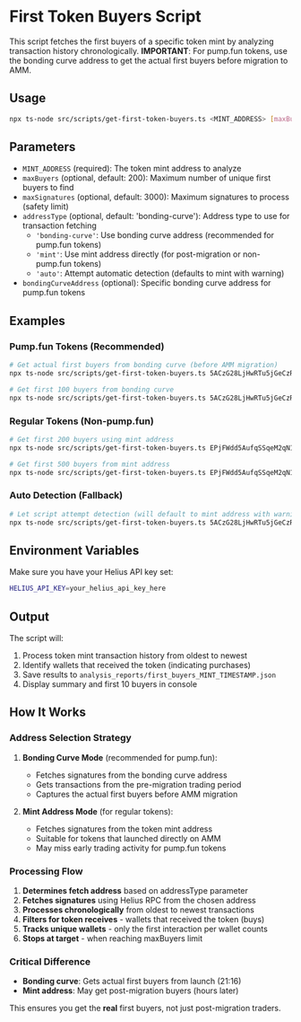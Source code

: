 # First Token Buyers Script

This script fetches the first buyers of a specific token mint by analyzing transaction history chronologically. **IMPORTANT**: For pump.fun tokens, use the bonding curve address to get the actual first buyers before migration to AMM.

## Usage

```bash
npx ts-node src/scripts/get-first-token-buyers.ts <MINT_ADDRESS> [maxBuyers] [maxSignatures] [addressType] [bondingCurveAddress]
```

## Parameters

- `MINT_ADDRESS` (required): The token mint address to analyze
- `maxBuyers` (optional, default: 200): Maximum number of unique first buyers to find
- `maxSignatures` (optional, default: 3000): Maximum signatures to process (safety limit)
- `addressType` (optional, default: 'bonding-curve'): Address type to use for transaction fetching
  - `'bonding-curve'`: Use bonding curve address (recommended for pump.fun tokens)
  - `'mint'`: Use mint address directly (for post-migration or non-pump.fun tokens)
  - `'auto'`: Attempt automatic detection (defaults to mint with warning)
- `bondingCurveAddress` (optional): Specific bonding curve address for pump.fun tokens

## Examples

### Pump.fun Tokens (Recommended)
```bash
# Get actual first buyers from bonding curve (before AMM migration)
npx ts-node src/scripts/get-first-token-buyers.ts 5ACzG28LjHwRTu5jGeCzR4M92zMRxN3c9jKfg5tQpump 200 3000 bonding-curve 7c6W1BDorJSRcf1iLQYvJEynnwjpyVED6KUfaZ64j5pV

# Get first 100 buyers from bonding curve
npx ts-node src/scripts/get-first-token-buyers.ts 5ACzG28LjHwRTu5jGeCzR4M92zMRxN3c9jKfg5tQpump 100 3000 bonding-curve 7c6W1BDorJSRcf1iLQYvJEynnwjpyVED6KUfaZ64j5pV
```

### Regular Tokens (Non-pump.fun)
```bash
# Get first 200 buyers using mint address
npx ts-node src/scripts/get-first-token-buyers.ts EPjFWdd5AufqSSqeM2qN1xzybapC8G4wEGGkZwyTDt1v 200 3000 mint

# Get first 500 buyers from mint address
npx ts-node src/scripts/get-first-token-buyers.ts EPjFWdd5AufqSSqeM2qN1xzybapC8G4wEGGkZwyTDt1v 500 5000 mint
```

### Auto Detection (Fallback)
```bash
# Let script attempt detection (will default to mint address with warning)
npx ts-node src/scripts/get-first-token-buyers.ts 5ACzG28LjHwRTu5jGeCzR4M92zMRxN3c9jKfg5tQpump
```

## Environment Variables

Make sure you have your Helius API key set:

```bash
HELIUS_API_KEY=your_helius_api_key_here
```

## Output

The script will:
1. Process token mint transaction history from oldest to newest
2. Identify wallets that received the token (indicating purchases)
3. Save results to `analysis_reports/first_buyers_MINT_TIMESTAMP.json`
4. Display summary and first 10 buyers in console

## How It Works

### Address Selection Strategy
1. **Bonding Curve Mode** (recommended for pump.fun):
   - Fetches signatures from the bonding curve address
   - Gets transactions from the pre-migration trading period
   - Captures the actual first buyers before AMM migration

2. **Mint Address Mode** (for regular tokens):
   - Fetches signatures from the token mint address
   - Suitable for tokens that launched directly on AMM
   - May miss early trading activity for pump.fun tokens

### Processing Flow
1. **Determines fetch address** based on addressType parameter
2. **Fetches signatures** using Helius RPC from the chosen address
3. **Processes chronologically** from oldest to newest transactions
4. **Filters for token receives** - wallets that received the token (buys)
5. **Tracks unique wallets** - only the first interaction per wallet counts
6. **Stops at target** - when reaching maxBuyers limit

### Critical Difference
- **Bonding curve**: Gets actual first buyers from launch (21:16)
- **Mint address**: May get post-migration buyers (hours later)

This ensures you get the **real** first buyers, not just post-migration traders.
